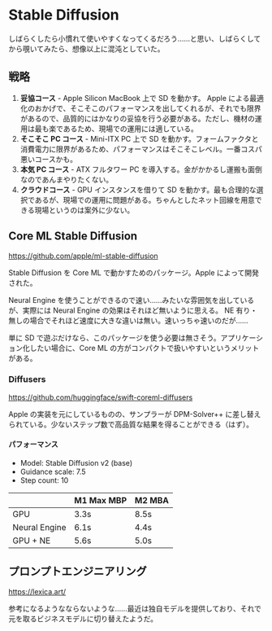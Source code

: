 # Stable Diffusion

しばらくしたら小慣れて使いやすくなってくるだろう……と思い、しばらくしてから覗いてみたら、想像以上に混沌としていた。

## 戦略

1. **妥協コース** - Apple Silicon MacBook 上で SD を動かす。 Apple による最適化のおかげで、そこそこのパフォーマンスを出してくれるが、それでも限界があるので、品質的にはかなりの妥協を行う必要がある。ただし、機材の運用は最も楽であるため、現場での運用には適している。
2. **そこそこ PC コース** - Mini-ITX PC 上で SD を動かす。フォームファクタと消費電力に限界があるため、パフォーマンスはそこそこレベル。一番コスパ悪いコースかも。
3. **本気 PC コース** - ATX フルタワー PC を導入する。金がかかるし運搬も面倒なのであんまやりたくない。
4. **クラウドコース** - GPU インスタンスを借りて SD を動かす。最も合理的な選択であるが、現場での運用に問題がある。ちゃんとしたネット回線を用意できる現場というのは案外に少ない。

## Core ML Stable Diffusion

https://github.com/apple/ml-stable-diffusion

Stable Diffusion を Core ML で動かすためのパッケージ。Apple によって開発された。

Neural Engine を使うことができるので速い……みたいな雰囲気を出しているが、実際には Neural Engine の効果はそれほど無いように思える。 NE 有り・無しの場合でそれほど速度に大きな違いは無い。速いっちゃ速いのだが……

単に SD で遊ぶだけなら、このパッケージを使う必要は無さそう。アプリケーション化したい場合に、Core ML の方がコンパクトで扱いやすいというメリットがある。

### Diffusers

https://github.com/huggingface/swift-coreml-diffusers

Apple の実装を元にしているものの、サンプラーが DPM-Solver++ に差し替えられている。少ないステップ数で高品質な結果を得ることができる（はず）。

#### パフォーマンス

- Model: Stable Diffusion v2 (base)
- Guidance scale: 7.5
- Step count: 10

|               | M1 Max MBP | M2 MBA |
| ------------- | ---------- | ------ |
| GPU           |       3.3s |   8.5s |
| Neural Engine |       6.1s |   4.4s |
| GPU + NE      |       5.6s |   5.0s |

## プロンプトエンジニアリング

https://lexica.art/

参考になるようなならないような……最近は独自モデルを提供しており、それで元を取るビジネスモデルに切り替えたようだ。
